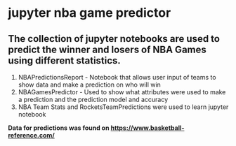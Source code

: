 # jupyter nba game predictor

## The collection of jupyter notebooks are used to predict the winner and losers of NBA Games using different statistics.

1. NBAPredictionsReport - Notebook that allows user input of teams to show data and make a prediction on who will win
2. NBAGamesPredictor - Used to show what attributes were used to make a prediction and the prediction model and accuracy
3. NBA Team Stats and RocketsTeamPredictions were used to learn jupyter notebook



**Data for predictions was found on https://www.basketball-reference.com/**

